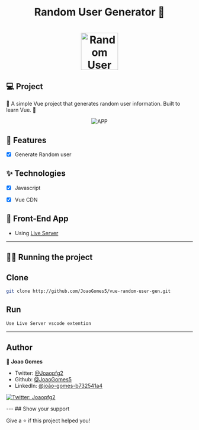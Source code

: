 <h1 align="center">
  Random User Generator 👋
</h1>
<h1 align="center">
 <img alt="Random User Generator" height="100" title="" src="https://i.imgur.com/wvbGCYb.png" />
</h1>


## 💻 Project

👨 A simple Vue project that generates random user information. Built to learn Vue. 🍏

<p align="center">

 <img src="https://media1.giphy.com/media/ghqVyVhRrXGDVWHVLk/giphy.gif?cid=790b761137c6a716b91ffb82d18d59e8f345b662b61c5642&rid=giphy.gif&ct=g" alt="APP"/>
</p>



## 🔨 Features

- [x] Generate Random user

## ✨ Technologies

- [x] Javascript
- [x] Vue CDN


## 🔖 Front-End App

- Using [Live Server](https://marketplace.visualstudio.com/items?itemName=ritwickdey.LiveServer)

---

## 🏃‍♂️ Running the project
## Clone

```sh
git clone http://github.com/JoaoGomes5/vue-random-user-gen.git
```
## Run

```sh
Use Live Server vscode extention
```
---
## Author

👤 **Joao Gomes**

* Twitter: [@Joaopfg2](https://twitter.com/Joaopfg2)
* Github: [@JoaoGomes5](https://github.com/JoaoGomes5)
* LinkedIn: [@joão-gomes-b732541a4](https://linkedin.com/in/joão-gomes-b732541a4)

<p>
    <a href="https://twitter.com/Joaopfg2" target="_blank">
    <img alt="Twitter: Joaopfg2" src="https://img.shields.io/twitter/follow/Joaopfg2.svg?style=social" />
  </a>
</p>
---
## Show your support

Give a ⭐️ if this project helped you!

